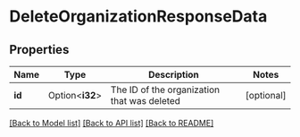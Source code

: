 # DeleteOrganizationResponseData

## Properties

Name | Type | Description | Notes
------------ | ------------- | ------------- | -------------
**id** | Option<**i32**> | The ID of the organization that was deleted | [optional]

[[Back to Model list]](../README.md#documentation-for-models) [[Back to API list]](../README.md#documentation-for-api-endpoints) [[Back to README]](../README.md)


